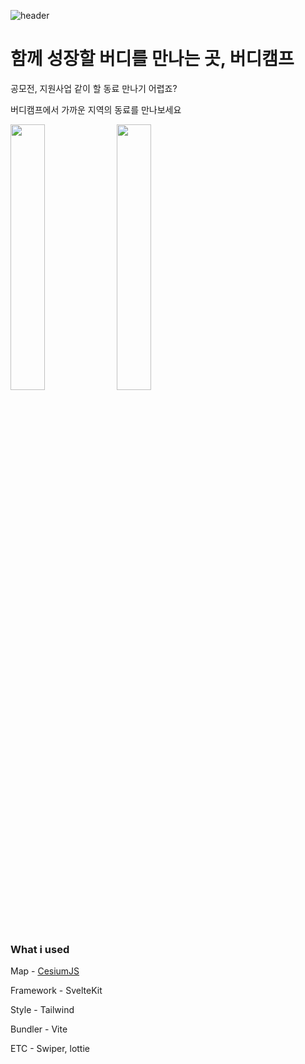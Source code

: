 ![header](https://capsule-render.vercel.app/api?type=waving&height=300&color=gradient&text=Buddycamp)
# 함께 성장할 버디를 만나는 곳, 버디캠프

공모전, 지원사업 같이 할 동료 만나기 어렵죠?

버디캠프에서 가까운 지역의 동료를 만나보세요


<p>
  <img src='https://github.com/dhdbtkd/ggoman_front/assets/37060597/571da32e-98e7-406b-8695-48dc652ac791' width="33%"></img>
  <img src='https://github.com/dhdbtkd/ggoman_front/assets/37060597/937beed6-88bc-4aed-8466-4e5d6b88acd7' width="33%"></img>
</p>



### What i used
Map - [CesiumJS](https://cesium.com/platform/cesiumjs/)

Framework - SvelteKit

Style - Tailwind

Bundler - Vite

ETC - Swiper, lottie
